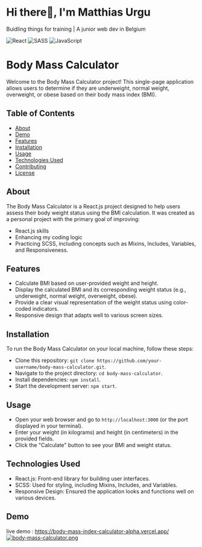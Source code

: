 
# Hi there👋, I'm Matthias Urgu

Buidling things for training | A junior web dev in Belgium


![React](https://img.shields.io/badge/react-%2320232a.svg?style=for-the-badge&logo=react&logoColor=%2361DAFB)
![SASS](https://img.shields.io/badge/SASS-hotpink.svg?style=for-the-badge&logo=SASS&logoColor=white)
![JavaScript](https://img.shields.io/badge/javascript-%23323330.svg?style=for-the-badge&logo=javascript&logoColor=%23F7DF1E)




# Body Mass Calculator

Welcome to the Body Mass Calculator project! This single-page application allows users to determine if they are underweight, normal weight, overweight, or obese based on their body mass index (BMI).

## Table of Contents

- [About](#about)
- [Demo](#demo)
- [Features](#features)
- [Installation](#installation)
- [Usage](#usage)
- [Technologies Used](#technologies-used)
- [Contributing](#contributing)
- [License](#license)

## About

The Body Mass Calculator is a React.js project designed to help users assess their body weight status using the BMI calculation. It was created as a personal project with the primary goal of improving:
- React.js skills
- Enhancing my coding logic
- Practicing SCSS, including concepts such as Mixins, Includes, Variables, and Responsiveness.

## Features

- Calculate BMI based on user-provided weight and height.
- Display the calculated BMI and its corresponding weight status (e.g., underweight,   normal weight, overweight, obese).
- Provide a clear visual representation of the weight status using color-coded indicators.
- Responsive design that adapts well to various screen sizes.

## Installation

To run the Body Mass Calculator on your local machine, follow these steps:

- Clone this repository: `git clone https://github.com/your-username/body-mass-calculator.git`.
- Navigate to the project directory: `cd body-mass-calculator`.
- Install dependencies: `npm install`.
- Start the development server: `npm start`.

## Usage

- Open your web browser and go to `http://localhost:3000` (or the port displayed in your terminal).
- Enter your weight (in kilograms) and height (in centimeters) in the provided fields.
- Click the "Calculate" button to see your BMI and weight status.

## Technologies Used

- React.js: Front-end library for building user interfaces.
- SCSS: Used for styling, including Mixins, Includes, and Variables.
- Responsive Design: Ensured the application looks and functions well on various devices.


## Demo
live demo : https://body-mass-index-calculator-alpha.vercel.app/
[![body-mass-calculator.png](https://i.postimg.cc/8zp4jcq5/body-mass-calculator.png)](https://postimg.cc/N5nmnsGq)
